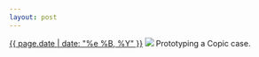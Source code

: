 ```yaml
---
layout: post
---
```


<p>
  <time><a href="/343">{{ page.date | date: "%e %B, %Y" }}</a></time>
  <a href="/343"><img src="{{ site.assets_url }}/343.jpg"/></a>
  <span>Prototyping a Copic case.</span>
</p>
